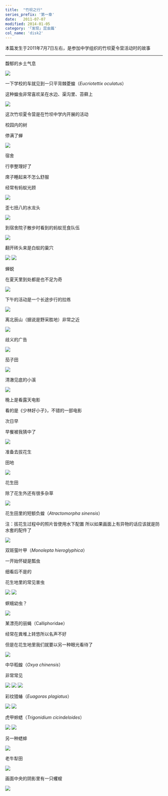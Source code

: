 ```yaml
---
title:  "竹坝之行"
series_prefix: '第一章'
date:   2011-07-07
modified: 2014-01-05
category: '｢发现｣ 昆虫篇'
col_name: 'disk2'
---
```

本篇发生于2011年7月7日左右，是参加中学组织的竹坝夏令营活动时的故事

---

馥郁的乡土气息

<img class='disc' src='https://lykoseremos.github.io/gmalb-01/disk2/1.jpg'>

一下学校的车就见到一只平背棘菱蝗（<i>Eucriotettix oculatus</i>）

这种蝗虫非常喜欢呆在水边、渠沟里、苔藓上

<img class='disc' src='https://lykoseremos.github.io/gmalb-01/disk2/2.jpg'>

这次竹坝夏令营是在竹坝中学内开展的活动

校园内的树

停满了蝉

<img class='disc' src='https://lykoseremos.github.io/gmalb-01/disk2/3.jpg'>

宿舍

行李整理好了

席子睡起来不怎么舒服

经常有蚂蚁光顾

<img class='disc' src='https://lykoseremos.github.io/gmalb-01/disk2/4.jpg'>

歪七扭八的水龙头

<img class='disc' src='https://lykoseremos.github.io/gmalb-01/disk2/5.jpg'>

到宿舍院子散步时看到的蚂蚁觅食队伍

<img class='disc' src='https://lykoseremos.github.io/gmalb-01/disk2/6.jpg'>

翻开砖头来是白蚁的巢穴

<img class='disc' src='https://lykoseremos.github.io/gmalb-01/disk2/7.jpg'>

<img class='disc' src='https://lykoseremos.github.io/gmalb-01/disk2/7-2.jpg'>

蝉蜕

在夏天里到处都是也不足为奇

<img class='disc' src='https://lykoseremos.github.io/gmalb-01/disk2/8.jpg'>

下午的活动是一个长途步行的拉练

<img class='disc' src='https://lykoseremos.github.io/gmalb-01/disk2/9.jpg'>

离北辰山（据说是野采胜地）非常之近

<img class='disc' src='https://lykoseremos.github.io/gmalb-01/disk2/10.jpg'>

歧义的广告

<img class='disc' src='https://lykoseremos.github.io/gmalb-01/disk2/11.jpg'>

茄子田

<img class='disc' src='https://lykoseremos.github.io/gmalb-01/disk2/12.jpg'>

清澈见底的小溪

<img class='disc' src='https://lykoseremos.github.io/gmalb-01/disk2/13.jpg'>

晚上是看露天电影

看的是《少林好小子》，不错的一部电影

次日早

早餐被我猜中了

<img class='disc' src='https://lykoseremos.github.io/gmalb-01/disk2/14.jpg'>

准备去拔花生

田地

<img class='disc' src='https://lykoseremos.github.io/gmalb-01/disk2/15.jpg'>

花生田

除了花生外还有很多杂草

<img class='disc' src='https://lykoseremos.github.io/gmalb-01/disk2/16.jpg'>

花生田里的短额负蝗（<i>Atractomorpha sinensis</i>）

注：拔花生过程中的照片皆使用水下配置 所以如果画面上有异物的话应该就是防水套的配件了

<img class='disc' src='https://lykoseremos.github.io/gmalb-01/disk2/17.jpg'>

双斑萤叶甲（<i>Monolepta hieroglyphica</i>）

一开始怀疑是瓢虫

细看后不是的

花生地里的常见害虫

<img class='disc' src='https://lykoseremos.github.io/gmalb-01/disk2/18.jpg'>

<img class='disc' src='https://lykoseremos.github.io/gmalb-01/disk2/27.jpg'>

螟蛾幼虫？

<img class='disc' src='https://lykoseremos.github.io/gmalb-01/disk2/19.jpg'>

某漂亮的丽蝇（Calliphoridae）

经常在粪堆上转悠所以名声不好

但是在花生地里我们就要以另一种眼光看待了

<img class='disc' src='https://lykoseremos.github.io/gmalb-01/disk2/20.jpg'>

中华稻蝗（<i>Oxya chinensis</i>）

非常常见

<img class='disc' src='https://lykoseremos.github.io/gmalb-01/disk2/26.jpg'>

<img class='disc' src='https://lykoseremos.github.io/gmalb-01/disk2/21.jpg'>

<img class='disc' src='https://lykoseremos.github.io/gmalb-01/disk2/22.jpg'>

彩纹猎蝽（<i>Euagoras plagiatus</i>）

<img class='disc' src='https://lykoseremos.github.io/gmalb-01/disk2/23.jpg'>

<img class='disc' src='https://lykoseremos.github.io/gmalb-01/disk2/24.jpg'>

虎甲蛉蟋（<i>Trigonidium cicindeloides</i>）

<img class='disc' src='https://lykoseremos.github.io/gmalb-01/disk2/25.jpg'>

<img class='disc' src='https://lykoseremos.github.io/gmalb-01/disk2/25-2.jpg'>

另一种蟋蟀

<img class='disc' src='https://lykoseremos.github.io/gmalb-01/disk2/28.jpg'>

老牛犁田

<img class='disc' src='https://lykoseremos.github.io/gmalb-01/disk2/29.jpg'>

画面中央的阴影里有一只蠼螋

<img class='disc' src='https://lykoseremos.github.io/gmalb-01/disk2/30.jpg'>
